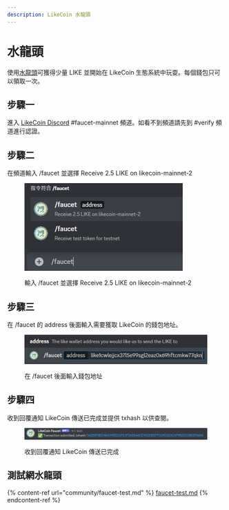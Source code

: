 ```yaml
---
description: LikeCoin 水龍頭
---
```


# 水龍頭

使用[水龍頭](https://faucet.like.co/)可獲得少量 LIKE 並開始在 LikeCoin 生態系統中玩耍。每個錢包只可以領取一次。

## 步驟一

進入 [LikeCoin Discord](https://discord.gg/likecoin) #faucet-mainnet 頻道。如看不到頻道請先到 #verify 頻道進行認證。

## 步驟二

在頻道輸入 /faucet 並選擇 Receive 2.5 LIKE on likecoin-mainnet-2

<figure><img src="../.gitbook/assets/faucet-mainnet 1.png" alt=""><figcaption><p>輸入 /faucet 並選擇 Receive 2.5 LIKE on likecoin-mainnet-2</p></figcaption></figure>

## 步驟三

在 /faucet 的 address 後面輸入需要獲取 LikeCoin 的錢包地址。

<figure><img src="../.gitbook/assets/faucet-mainnet 2.png" alt=""><figcaption><p>在 /faucet 後面輸入錢包地址</p></figcaption></figure>

## 步驟四

收到回覆通知 LikeCoin 傳送已完成並提供 txhash 以供查閱。

<figure><img src="../.gitbook/assets/faucet-mainnet 3.png" alt=""><figcaption><p>收到回覆通知 LikeCoin 傳送已完成</p></figcaption></figure>

## 測試網水龍頭

{% content-ref url="community/faucet-test.md" %}
[faucet-test.md](community/faucet-test.md)
{% endcontent-ref %}
